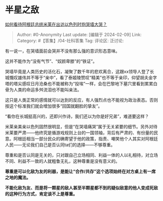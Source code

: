 # 半星之敌
[如何看待阿根廷总统米莱在出访以色列时抱哭墙大哭？](https://www.zhihu.com/question/643470976/answer/3391390366)

> Author: #0-Anonymity
> Last update: [编辑于 2024-02-09]
> Link:
> Category:  #【答集】/04-社科答集 
> Tag:
> 评论区:
> 泛讨论:

有一说一，在哭墙面前会哭并不没有那么强的意识形态意味。

这并不能作为“没有气节”、“奴颜卑膝”的“铁证”。

哭墙毕竟是人类历史的活化石，凝聚了数千年的悲欢离合，这跟xx领导人登了长城慨叹雄伟并不等于“亲中”，看了泰姬陵赞叹“精美”也不等于亲印，仰望胡夫金字塔的塔尖感叹日月沧桑也不能被称为“投埃”一样，会在巴黎地下墓穴里看到累累白骨为人类的命运多舛流泪也不能叫亲法。

这只是人类正常的感情就可以达到的反应，有人强烈点也不能视为政治表态。否则按这个标准我们就会增加很多“回国就翻脸的挚友”。

“看你在长城挺高兴的，还即兴作诗，我们还以为你是好兄弟”，难道要这样？

米莱亲美亲以色列固然很明显，但是“在哭墙痛哭”属于无关紧要的细节。另外对待米莱要严肃——他终究是循游戏规则上台的一国领袖，背后有严肃的、有份量的民意。阿根廷相当一部分民众的确寄望于他的政策，指责、嘲笑他个人其实对阿根廷人民——无论我们自己是否认同ta们的选择——不够尊重。

尊重和是否认同是无关的，只对跟自己立场相同、利益一体的人以礼相待，对立场不同、利益不一致的人就粗鲁无礼，这种尊重是没有意义的。

**尊重是可以化敌为友的利器，是能让“合作/共存”这个选项始终在对方桌上有一席之地的魔法。**

**不能化敌为友、而是将一颗星的敌人甚至半颗星都不到的疑似敌意的他人变成死敌的这种行为方式，肯定谈不上是尊重。**
